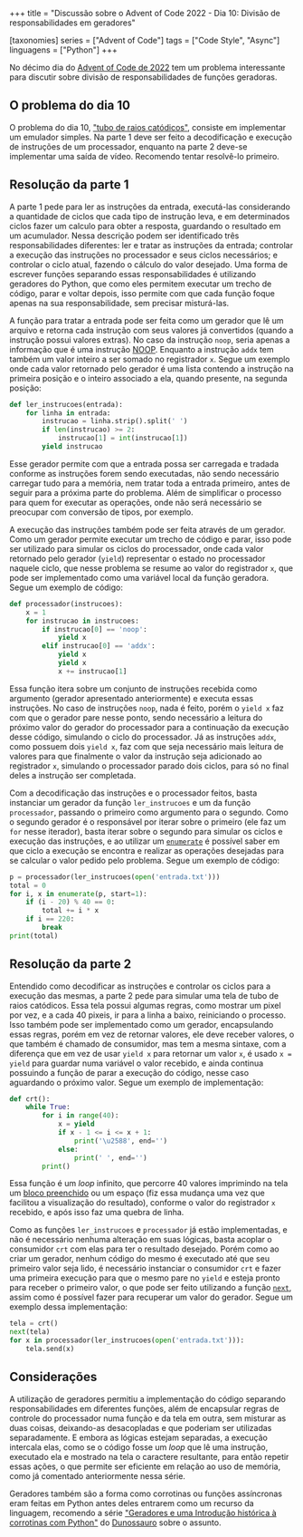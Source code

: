 +++
title = "Discussão sobre o Advent of Code 2022 - Dia 10: Divisão de responsabilidades em geradores"

[taxonomies]
series = ["Advent of Code"]
tags = ["Code Style", "Async"]
linguagens = ["Python"]
+++

No décimo dia do [Advent of Code de 2022](https://adventofcode.com/2022) tem um problema interessante para discutir sobre divisão de responsabilidades de funções geradoras.

## O problema do dia 10

O problema do dia 10, ["tubo de raios catódicos"](https://adventofcode.com/2022/day/10), consiste em implementar um emulador simples. Na parte 1 deve ser feito a decodificação e execução de instruções de um processador, enquanto na parte 2 deve-se implementar uma saída de vídeo. Recomendo tentar resolvê-lo primeiro.

## Resolução da parte 1

A parte 1 pede para ler as instruções da entrada, executá-las considerando a quantidade de ciclos que cada tipo de instrução leva, e em determinados ciclos fazer um calculo para obter a resposta, guardando o resultado em um acumulador. Nessa descrição podem ser identificado três responsabilidades diferentes: ler e tratar as instruções da entrada; controlar a execução das instruções no processador e seus ciclos necessários; e controlar o ciclo atual, fazendo o cálculo do valor desejado. Uma forma de escrever funções separando essas responsabilidades é utilizando geradores do Python, que como eles permitem executar um trecho de código, parar e voltar depois, isso permite com que cada função foque apenas na sua responsabilidade, sem precisar misturá-las.

A função para tratar a entrada pode ser feita como um gerador que lê um arquivo e retorna cada instrução com seus valores já convertidos (quando a instrução possui valores extras). No caso da instrução `noop`, seria apenas a informação que é uma instrução [NOOP](https://pt.wikipedia.org/wiki/NOP). Enquanto a instrução `addx` tem também um valor inteiro a ser somado no registrador `x`. Segue um exemplo onde cada valor retornado pelo gerador é uma lista contendo a instrução na primeira posição e o inteiro associado a ela, quando presente, na segunda posição:

```python
def ler_instrucoes(entrada):
    for linha in entrada:
        instrucao = linha.strip().split(' ')
        if len(instrucao) >= 2:
            instrucao[1] = int(instrucao[1])
        yield instrucao
```

Esse gerador permite com que a entrada possa ser carregada e tradada conforme as instruções forem sendo executadas, não sendo necessário carregar tudo para a memória, nem tratar toda a entrada primeiro, antes de seguir para a próxima parte do problema. Além de simplificar o processo para quem for executar as operações, onde não será necessário se preocupar com conversão de tipos, por exemplo.

A execução das instruções também pode ser feita através de um gerador. Como um gerador permite executar um trecho de código e parar, isso pode ser utilizado para simular os ciclos do processador, onde cada valor retornado pelo gerador (`yield`) representar o estado no processador naquele ciclo, que nesse problema se resume ao valor do registrador `x`, que pode ser implementado como uma variável local da função geradora. Segue um exemplo de código:

```python
def processador(instrucoes):
    x = 1
    for instrucao in instrucoes:
        if instrucao[0] == 'noop':
            yield x
        elif instrucao[0] == 'addx':
            yield x
            yield x
            x += instrucao[1]
```

Essa função itera sobre um conjunto de instruções recebida como argumento (gerador apresentado anteriormente) e executa essas instruções. No caso de instruções `noop`, nada é feito, porém o `yield x` faz com que o gerador pare nesse ponto, sendo necessário a leitura do próximo valor do gerador do processador para a continuação da execução desse código, simulando o ciclo do processador. Já as instruções `addx`, como possuem dois `yield x`, faz com que seja necessário mais leitura de valores para que finalmente o valor da instrução seja adicionado ao registrador `x`, simulando o processador parado dois ciclos, para só no final deles a instrução ser completada.

Com a decodificação das instruções e o processador feitos, basta instanciar um gerador da função `ler_instrucoes` e um da função `processador`, passando o primeiro como argumento para o segundo. Como o segundo gerador é o responsável por iterar sobre o primeiro (ele faz um `for` nesse iterador), basta iterar sobre o segundo para simular os ciclos e execução das instruções, e ao utilizar um [`enumerate`](https://docs.python.org/pt-br/3/library/functions.html#enumerate) é possível saber em que ciclo a execução se encontra e realizar as operações desejadas para se calcular o valor pedido pelo problema. Segue um exemplo de código:

```python
p = processador(ler_instrucoes(open('entrada.txt')))
total = 0
for i, x in enumerate(p, start=1):
    if (i - 20) % 40 == 0:
        total += i * x
    if i == 220:
        break
print(total)
```

## Resolução da parte 2

Entendido como decodificar as instruções e controlar os ciclos para a execução das mesmas, a parte 2 pede para simular uma tela de tubo de raios catódicos. Essa tela possui algumas regras, como mostrar um pixel por vez, e a cada 40 pixeis, ir para a linha a baixo, reiniciando o processo. Isso também pode ser implementado como um gerador, encapsulando essas regras, porém em vez de retornar valores, ele deve receber valores, o que também é chamado de consumidor, mas tem a mesma sintaxe, com a diferença que em vez de usar `yield x` para retornar um valor `x`, é usado `x = yield` para guardar numa variável o valor recebido, e ainda continua possuindo a função de parar a execução do código, nesse caso aguardando o próximo valor. Segue um exemplo de implementação:

```python
def crt():
    while True:
        for i in range(40):
            x = yield
            if x - 1 <= i <= x + 1:
                print('\u2588', end='')
            else:
                print(' ', end='')
        print()
```

Essa função é um *loop* infinito, que percorre 40 valores imprimindo na tela um [bloco preenchido](https://unicodeplus.com/U+2588) ou um espaço (fiz essa mudança uma vez que facilitou a visualização do resultado), conforme o valor do registrador `x` recebido, e após isso faz uma quebra de linha.

Como as funções `ler_instrucoes` e `processador` já estão implementadas, e não é necessário nenhuma alteração em suas lógicas, basta acoplar o consumidor `crt` com elas para ter o resultado desejado. Porém como ao criar um gerador, nenhum código do mesmo é executado até que seu primeiro valor seja lido, é necessário instanciar o consumidor `crt` e fazer uma primeira execução para que o mesmo pare no `yield` e esteja pronto para receber o primeiro valor, o que pode ser feito utilizando a função [`next`](https://docs.python.org/pt-br/3/library/functions.html#next), assim como é possível fazer para recuperar um valor do gerador. Segue um exemplo dessa implementação:


```python
tela = crt()
next(tela)
for x in processador(ler_instrucoes(open('entrada.txt'))):
    tela.send(x)
```

## Considerações

A utilização de geradores permitiu a implementação do código separando responsabilidades em diferentes funções, além de encapsular regras de controle do processador numa função e da tela em outra, sem misturar as duas coisas, deixando-as desacopladas e que poderiam ser utilizadas separadamente. E embora as lógicas estejam separadas, a execução intercala elas, como se o código fosse um *loop* que lê uma instrução, executado ela e mostrado na tela o caractere resultante, para então repetir essas ações, o que permite ser eficiente em relação ao uso de memória, como já comentado anteriormente nessa série.

Geradores também são a forma como corrotinas ou funções assíncronas eram feitas em Python antes deles entrarem como um recurso da linguagem, recomendo a série ["Geradores e uma Introdução histórica à corrotinas com Python"](https://www.youtube.com/playlist?list=PLOQgLBuj2-3J4IRxalwXhRMU6UPoaigf9) do [Dunossauro](https://twitter.com/dunossauro) sobre o assunto.
